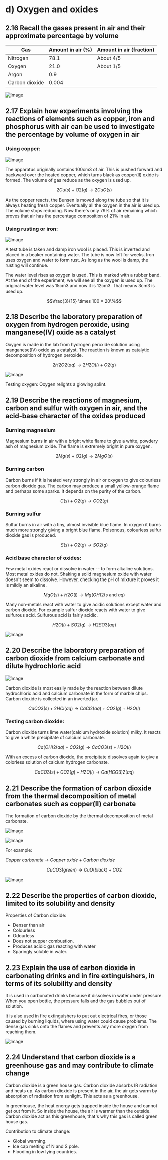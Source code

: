 # d) Oxygen and oxides
## 2.16 Recall the gases present in air and their approximate percentage by volume

| Gas | Amount in air (%) | Amount in air (fraction) |
| --- | --- | --- |
| Nitrogen | 78.1 | About 4/5 |
| Oxygen | 21.0 | About 1/5 |
| Argon | 0.9 | |
| Carbon dioxide | 0.004 | |

![Image](vertopal_6fe22657098b46de9cc875a7ed78d8f4/media/image2.png)

## 2.17 Explain how experiments involving the reactions of elements such as copper, iron and phosphorus with air can be used to investigate the percentage by volume of oxygen in air

### Using copper:

![Image](../media/image42.png)

The apparatus originally contains 100cm3 of air. This is pushed forward and backward over the heated copper, which turns black as copper(II) oxide is formed. The volume of gas reduce as the oxygen is used up.

$$2Cu(s) + O2(g) \rightarrow 2CuO(s)$$

As the copper reacts, the Bunsen is moved along the tube so that it is always heating fresh copper. Eventually all the oxygen in the air is used up. The volume stops reducing. Now there's only 79% of air remaining which proves that air has the percentage composition of 21% in air.

### Using rusting or iron:

![Image](../media/image43.png)

A test tube is taken and damp iron wool is placed. This is inverted and placed in a beaker containing water. The tube is now left for weeks. Iron uses oxygen and water to form rust. As long as the wool is damp, the rusting will continue.

The water level rises as oxygen is used. This is marked with a rubber band. At the end of the experiment, we will see all the oxygen is used up. The original water level was 15cm3 and now it is 12cm3. That means 3cm3 is used up.

$$\frac{3}{15} \times 100 = 20\%$$

## 2.18 Describe the laboratory preparation of oxygen from hydrogen peroxide, using manganese(IV) oxide as a catalyst

Oxygen is made in the lab from hydrogen peroxide solution using manganese(IV) oxide as a catalyst. The reaction is known as catalytic decomposition of hydrogen peroxide.

$$2H2O2(aq) \rightarrow 2H2O(l) + O2(g)$$

![Image](vertopal_6fe22657098b46de9cc875a7ed78d8f4/media/image2.png)

Testing oxygen: Oxygen relights a glowing splint.

## 2.19 Describe the reactions of magnesium, carbon and sulfur with oxygen in air, and the acid-base character of the oxides produced

### Burning magnesium

Magnesium burns in air with a bright white flame to give a white, powdery ash of magnesium oxide. The flame is extremely bright in pure oxygen.

$$2Mg(s) + O2(g) \rightarrow 2MgO(s)$$

### Burning carbon

Carbon burns if it is heated very strongly in air or oxygen to give colourless carbon dioxide gas. The carbon may produce a small yellow-orange flame and perhaps some sparks. It depends on the purity of the carbon.

$$C(s) +O2(g) \rightarrow CO2(g)$$

### Burning sulfur

Sulfur burns in air with a tiny, almost invisible blue flame. In oxygen it burns much more strongly giving a bright blue flame. Poisonous, colourless sulfur dioxide gas is produced.

$$S(s) + O2(g) \rightarrow SO2(g)$$

### Acid base character of oxides:

Few metal oxides react or dissolve in water -- to form alkaline solutions. Most metal oxides do not. Shaking a solid magnesium oxide with water doesn't seem to dissolve. However, checking the pH of mixture it proves it is mildly an alkaline.

$$MgO(s) + H2O(l) \rightarrow Mg(OH)2(s \text{ and } aq)$$

Many non-metals react with water to give acidic solutions except water and carbon dioxide. For example sulfur dioxide reacts with water to give sulfurous acid. Sulfurous acid is fairly acidic.

$$H2O(l) + SO2(g) \rightarrow H2SO3(aq)$$

![Image](vertopal_6fe22657098b46de9cc875a7ed78d8f4/media/image2.png)

## 2.20 Describe the laboratory preparation of carbon dioxide from calcium carbonate and dilute hydrochloric acid

![Image](../media/image45.png)

Carbon dioxide is most easily made by the reaction between dilute hydrochloric acid and calcium carbonate in the form of marble chips. Carbon dioxide is collected in an inverted jar.

$$CaCO3(s) + 2HCl(aq) \rightarrow CaCl2(aq) + CO2(g) + H2O(l)$$

### Testing carbon dioxide:

Carbon dioxide turns lime water(calcium hydroxide solution) milky. It reacts to give a white precipitate of calcium carbonate.

$$Ca(OH)2(aq) + CO2(g) \rightarrow CaCO3(s) + H2O(l)$$

With an excess of carbon dioxide, the precipitate dissolves again to give a colorless solution of calcium hydrogen carbonate.

$$CaCO3(s) + CO2(g) + H2O(l) \rightarrow Ca(HCO3)2 (aq)$$

## 2.21 Describe the formation of carbon dioxide from the thermal decomposition of metal carbonates such as copper(II) carbonate

The formation of carbon dioxide by the thermal decomposition of metal carbonate.

![Image](../media/image46.png)

![Image](vertopal_6fe22657098b46de9cc875a7ed78d8f4/media/image2.png)

For example:

*Copper carbonate* -> *Copper oxide + Carbon dioxide*

$$CuCO3(green) \rightarrow CuO(black) + CO2$$

![Image](../media/image48.png)

## 2.22 Describe the properties of carbon dioxide, limited to its solubility and density

Properties of Carbon dioxide:

- Denser than air
- Colourless
- Odourless
- Does not supper combustion.
- Produces acidic gas reacting with water
- Sparingly soluble in water.

## 2.23 Explain the use of carbon dioxide in carbonating drinks and in fire extinguishers, in terms of its solubility and density

It is used in carbonated drinks because it dissolves in water under pressure. When you open bottle, the pressure falls and the gas bubbles out of solution.

It is also used in fire extinguishers to put out electrical fires, or those caused by burning liquids, where using water could cause problems. The dense gas sinks onto the flames and prevents any more oxygen from reaching them.

![Image](vertopal_6fe22657098b46de9cc875a7ed78d8f4/media/image2.png)

## 2.24 Understand that carbon dioxide is a greenhouse gas and may contribute to climate change

Carbon dioxide is a green house gas. Carbon dioxide absorbs IR radiation and heats up. As carbon dioxide is present in the air, the air gets warm by absorption of radiation from sunlight. This acts as a greenhouse.

In greenhouse, the heat energy gets trapped inside the house and cannot get out from it. So inside the house, the air is warmer than the outside. Carbon dioxide act as this greenhouse, that's why this gas is called green house gas.

Contribution to climate change:
- Global warming.
- Ice cap melting of N and S pole.
- Flooding in low lying countries.